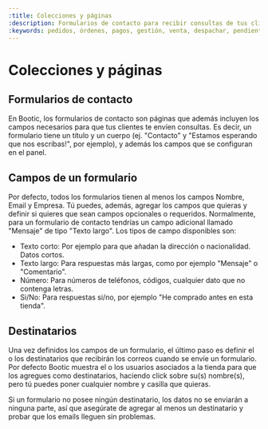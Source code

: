 ```yaml
---
:title: Colecciones y páginas
:description: Formularios de contacto para recibir consultas de tus clientes.
:keywords: pedidos, órdenes, pagos, gestión, venta, despachar, pendiente, cerrada
---
```


# Colecciones y páginas

## Formularios de contacto

En Bootic, los formularios de contacto son páginas que además incluyen los campos necesarios para que tus clientes te envíen consultas. Es decir, un formulario tiene un título y un cuerpo (ej. "Contacto" y "Estamos esperando que nos escribas!", por ejemplo), y además los campos que se configuran en el panel.

## Campos de un formulario

Por defecto, todos los formularios tienen al menos los campos Nombre, Email y Empresa. Tú puedes, además, agregar los campos que quieras y definir si quieres que sean campos opcionales o requeridos. Normalmente, para un formulario de contacto tendrías un campo adicional llamado "Mensaje" de tipo "Texto largo". Los tipos de campo disponibles son:

 - Texto corto: Por ejemplo para que añadan la dirección o nacionalidad. Datos cortos.
 - Texto largo: Para respuestas más largas, como por ejemplo "Mensaje" o "Comentario".
 - Número: Para números de teléfonos, códigos, cualquier dato que no contenga letras.
 - Si/No: Para respuestas si/no, por ejemplo "He comprado antes en esta tienda".

## Destinatarios

Una vez definidos los campos de un formulario, el último paso es definir el o los destinatarios que recibirán los correos cuando se envíe un formulario. Por defecto Bootic muestra el o los usuarios asociados a la tienda para que los agregues como destinatarios, haciendo click sobre su(s) nombre(s), pero tú puedes poner cualquier nombre y casilla que quieras.

<div class="note tip">
Si un formulario no posee ningún destinatario, los datos no se enviarán a ninguna parte, así que asegúrate de agregar al menos un destinatario y probar que los emails lleguen sin problemas.</div>
